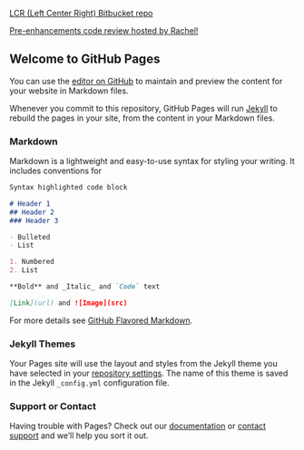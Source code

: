 [LCR (Left Center Right) Bitbucket repo](https://bitbucket.org/Rachhh53/lcr/src/master/LCR/)

[Pre-enhancements code review hosted by Rachel!](https://drive.google.com/file/d/1AC8UcFzf46dbi07mlEA2SqBYteviMotD/view?usp=sharing)

## Welcome to GitHub Pages

You can use the [editor on GitHub](https://github.com/Rachhh53/rachhh53.github.io/edit/master/index.md) to maintain and preview the content for your website in Markdown files.

Whenever you commit to this repository, GitHub Pages will run [Jekyll](https://jekyllrb.com/) to rebuild the pages in your site, from the content in your Markdown files.

### Markdown

Markdown is a lightweight and easy-to-use syntax for styling your writing. It includes conventions for

```markdown
Syntax highlighted code block

# Header 1
## Header 2
### Header 3

- Bulleted
- List

1. Numbered
2. List

**Bold** and _Italic_ and `Code` text

[Link](url) and ![Image](src)
```

For more details see [GitHub Flavored Markdown](https://guides.github.com/features/mastering-markdown/).

### Jekyll Themes

Your Pages site will use the layout and styles from the Jekyll theme you have selected in your [repository settings](https://github.com/Rachhh53/rachhh53.github.io/settings). The name of this theme is saved in the Jekyll `_config.yml` configuration file.

### Support or Contact

Having trouble with Pages? Check out our [documentation](https://help.github.com/categories/github-pages-basics/) or [contact support](https://github.com/contact) and we’ll help you sort it out.
